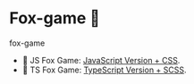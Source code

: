 # Fox-game :fox_face:

fox-game

- :rocket: JS Fox Game: [JavaScript Version + CSS](https://github.com/BrkCoder/fox-game).
- :rocket: TS Fox Game: [TypeScript Version + SCSS](https://github.com/BrkCoder/fox-game/tree/typescript-game-version).
